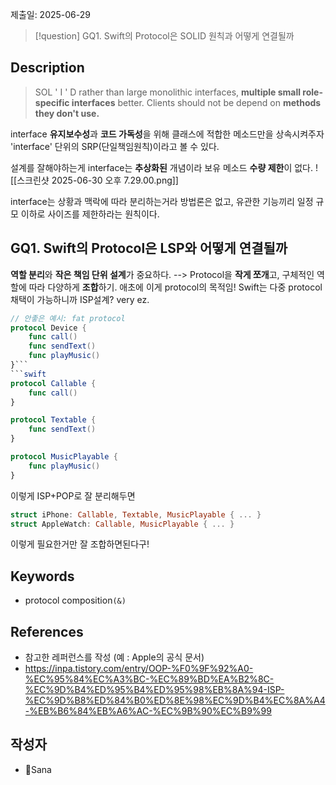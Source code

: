 제출일: 2025-06-29

>[!question]
>GQ1. Swift의 Protocol은 SOLID 원칙과 어떻게 연결될까

## Description
>SOL ' I ' D 
>rather than large monolithic interfaces, **multiple small role-specific interfaces** better.
>Clients should not be depend on **methods they don't use.**

interface **유지보수성**과 **코드 가독성**을 위해 클래스에 적합한 메소드만을 상속시켜주자
'interface' 단위의 SRP(단일책임원칙)이라고 볼 수 있다. 

설계를 잘해야하는게 interface는 **추상화된** 개념이라 보유 메소드 **수량 제한**이 없다.
![[스크린샷 2025-06-30 오후 7.29.00.png]]

interface는 상황과 맥락에 따라 분리하는거라 방법론은 없고, 유관한 기능끼리 일정 규모 이하로 사이즈를 제한하라는 원칙이다.

## GQ1. Swift의 Protocol은 LSP와 어떻게 연결될까
**역할 분리**와 **작은 책임 단위 설계**가 중요하다. --> Protocol을 **작게 쪼개**고, 구체적인 역할에 따라 다양하게 **조합**하기. 애초에 이게 protocol의 목적임!
Swift는 다중 protocol 채택이 가능하니까 ISP설계? very ez.
``` swift
// 안좋은 예시: fat protocol
protocol Device {
    func call()
    func sendText()
    func playMusic()
}```
```swift
protocol Callable {
    func call()
}

protocol Textable {
    func sendText()
}

protocol MusicPlayable {
    func playMusic()
}
```
이렇게 ISP+POP로 잘 분리해두면
``` swift
struct iPhone: Callable, Textable, MusicPlayable { ... }
struct AppleWatch: Callable, MusicPlayable { ... }
```
이렇게 필요한거만 잘 조합하면된다구!

## Keywords
- protocol composition`(&)`

## References
- 참고한 레퍼런스를 작성 (예 : Apple의 공식 문서)
- https://inpa.tistory.com/entry/OOP-%F0%9F%92%A0-%EC%95%84%EC%A3%BC-%EC%89%BD%EA%B2%8C-%EC%9D%B4%ED%95%B4%ED%95%98%EB%8A%94-ISP-%EC%9D%B8%ED%84%B0%ED%8E%98%EC%9D%B4%EC%8A%A4-%EB%B6%84%EB%A6%AC-%EC%9B%90%EC%B9%99

## 작성자
- Sana